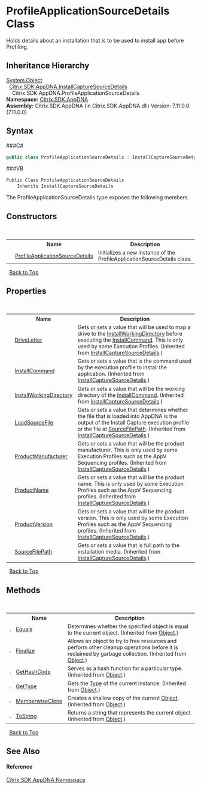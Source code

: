 # ProfileApplicationSourceDetails Class
 

Holds details about an installation that is to be used to install app before Profiling.


## Inheritance Hierarchy
<a href="http://msdn2.microsoft.com/en-us/library/e5kfa45b" target="_blank">System.Object</a><br />&nbsp;&nbsp;<a href="T_Citrix_SDK_AppDNA_InstallCaptureSourceDetails">Citrix.SDK.AppDNA.InstallCaptureSourceDetails</a><br />&nbsp;&nbsp;&nbsp;&nbsp;Citrix.SDK.AppDNA.ProfileApplicationSourceDetails<br />
**Namespace:**&nbsp;<a href="N_Citrix_SDK_AppDNA">Citrix.SDK.AppDNA</a><br />**Assembly:**&nbsp;Citrix.SDK.AppDNA (in Citrix.SDK.AppDNA.dll) Version: 7.11.0.0 (7.11.0.0)

## Syntax

###C#
```csharp
public class ProfileApplicationSourceDetails : InstallCaptureSourceDetails
```

###VB
```vbnet
Public Class ProfileApplicationSourceDetails
	Inherits InstallCaptureSourceDetails
```

The ProfileApplicationSourceDetails type exposes the following members.


## Constructors
&nbsp;<table><tr><th></th><th>Name</th><th>Description</th></tr><tr><td>![Public method](media/pubmethod.gif "Public method")</td><td><a href="M_Citrix_SDK_AppDNA_ProfileApplicationSourceDetails__ctor">ProfileApplicationSourceDetails</a></td><td>
Initializes a new instance of the ProfileApplicationSourceDetails class.</td></tr></table>&nbsp;
<a href="#profileapplicationsourcedetails-class">Back to Top</a>

## Properties
&nbsp;<table><tr><th></th><th>Name</th><th>Description</th></tr><tr><td>![Public property](media/pubproperty.gif "Public property")</td><td><a href="P_Citrix_SDK_AppDNA_InstallCaptureSourceDetails_DriveLetter">DriveLetter</a></td><td>
Gets or sets a value that will be used to map a drive to the <a href="P_Citrix_SDK_AppDNA_InstallCaptureSourceDetails_InstallWorkingDirectory">InstallWorkingDirectory</a> before executing the <a href="P_Citrix_SDK_AppDNA_InstallCaptureSourceDetails_InstallCommand">InstallCommand</a>. This is only used by some Execution Profiles.
 (Inherited from <a href="T_Citrix_SDK_AppDNA_InstallCaptureSourceDetails">InstallCaptureSourceDetails</a>.)</td></tr><tr><td>![Public property](media/pubproperty.gif "Public property")</td><td><a href="P_Citrix_SDK_AppDNA_InstallCaptureSourceDetails_InstallCommand">InstallCommand</a></td><td>
Gets or sets a value that is the command used by the execution profile to install the application.
 (Inherited from <a href="T_Citrix_SDK_AppDNA_InstallCaptureSourceDetails">InstallCaptureSourceDetails</a>.)</td></tr><tr><td>![Public property](media/pubproperty.gif "Public property")</td><td><a href="P_Citrix_SDK_AppDNA_InstallCaptureSourceDetails_InstallWorkingDirectory">InstallWorkingDirectory</a></td><td>
Gets or sets a value that will be the working directory of the <a href="P_Citrix_SDK_AppDNA_InstallCaptureSourceDetails_InstallCommand">InstallCommand</a>.
 (Inherited from <a href="T_Citrix_SDK_AppDNA_InstallCaptureSourceDetails">InstallCaptureSourceDetails</a>.)</td></tr><tr><td>![Public property](media/pubproperty.gif "Public property")</td><td><a href="P_Citrix_SDK_AppDNA_InstallCaptureSourceDetails_LoadSourceFile">LoadSourceFile</a></td><td>
Gets or sets a value that determines whether the file that is loaded into AppDNA is the output of the Install Capture execution profile or the file at <a href="P_Citrix_SDK_AppDNA_InstallCaptureSourceDetails_SourceFilePath">SourceFilePath</a>.
 (Inherited from <a href="T_Citrix_SDK_AppDNA_InstallCaptureSourceDetails">InstallCaptureSourceDetails</a>.)</td></tr><tr><td>![Public property](media/pubproperty.gif "Public property")</td><td><a href="P_Citrix_SDK_AppDNA_InstallCaptureSourceDetails_ProductManufacturer">ProductManufacturer</a></td><td>
Gets or sets a value that will be the product manufacturer. This is only used by some Execution Profiles such as the AppV Sequencing profiles.
 (Inherited from <a href="T_Citrix_SDK_AppDNA_InstallCaptureSourceDetails">InstallCaptureSourceDetails</a>.)</td></tr><tr><td>![Public property](media/pubproperty.gif "Public property")</td><td><a href="P_Citrix_SDK_AppDNA_InstallCaptureSourceDetails_ProductName">ProductName</a></td><td>
Gets or sets a value that will be the product name. This is only used by some Execution Profiles such as the AppV Sequencing profiles.
 (Inherited from <a href="T_Citrix_SDK_AppDNA_InstallCaptureSourceDetails">InstallCaptureSourceDetails</a>.)</td></tr><tr><td>![Public property](media/pubproperty.gif "Public property")</td><td><a href="P_Citrix_SDK_AppDNA_InstallCaptureSourceDetails_ProductVersion">ProductVersion</a></td><td>
Gets or sets a value that will be the product version. This is only used by some Execution Profiles such as the AppV Sequencing profiles.
 (Inherited from <a href="T_Citrix_SDK_AppDNA_InstallCaptureSourceDetails">InstallCaptureSourceDetails</a>.)</td></tr><tr><td>![Public property](media/pubproperty.gif "Public property")</td><td><a href="P_Citrix_SDK_AppDNA_InstallCaptureSourceDetails_SourceFilePath">SourceFilePath</a></td><td>
Gets or sets a value that is full path to the installation media.
 (Inherited from <a href="T_Citrix_SDK_AppDNA_InstallCaptureSourceDetails">InstallCaptureSourceDetails</a>.)</td></tr></table>&nbsp;
<a href="#profileapplicationsourcedetails-class">Back to Top</a>

## Methods
&nbsp;<table><tr><th></th><th>Name</th><th>Description</th></tr><tr><td>![Public method](media/pubmethod.gif "Public method")</td><td><a href="http://msdn2.microsoft.com/en-us/library/bsc2ak47" target="_blank">Equals</a></td><td>
Determines whether the specified object is equal to the current object.
 (Inherited from <a href="http://msdn2.microsoft.com/en-us/library/e5kfa45b" target="_blank">Object</a>.)</td></tr><tr><td>![Protected method](media/protmethod.gif "Protected method")</td><td><a href="http://msdn2.microsoft.com/en-us/library/4k87zsw7" target="_blank">Finalize</a></td><td>
Allows an object to try to free resources and perform other cleanup operations before it is reclaimed by garbage collection.
 (Inherited from <a href="http://msdn2.microsoft.com/en-us/library/e5kfa45b" target="_blank">Object</a>.)</td></tr><tr><td>![Public method](media/pubmethod.gif "Public method")</td><td><a href="http://msdn2.microsoft.com/en-us/library/zdee4b3y" target="_blank">GetHashCode</a></td><td>
Serves as a hash function for a particular type.
 (Inherited from <a href="http://msdn2.microsoft.com/en-us/library/e5kfa45b" target="_blank">Object</a>.)</td></tr><tr><td>![Public method](media/pubmethod.gif "Public method")</td><td><a href="http://msdn2.microsoft.com/en-us/library/dfwy45w9" target="_blank">GetType</a></td><td>
Gets the <a href="http://msdn2.microsoft.com/en-us/library/42892f65" target="_blank">Type</a> of the current instance.
 (Inherited from <a href="http://msdn2.microsoft.com/en-us/library/e5kfa45b" target="_blank">Object</a>.)</td></tr><tr><td>![Protected method](media/protmethod.gif "Protected method")</td><td><a href="http://msdn2.microsoft.com/en-us/library/57ctke0a" target="_blank">MemberwiseClone</a></td><td>
Creates a shallow copy of the current <a href="http://msdn2.microsoft.com/en-us/library/e5kfa45b" target="_blank">Object</a>.
 (Inherited from <a href="http://msdn2.microsoft.com/en-us/library/e5kfa45b" target="_blank">Object</a>.)</td></tr><tr><td>![Public method](media/pubmethod.gif "Public method")</td><td><a href="http://msdn2.microsoft.com/en-us/library/7bxwbwt2" target="_blank">ToString</a></td><td>
Returns a string that represents the current object.
 (Inherited from <a href="http://msdn2.microsoft.com/en-us/library/e5kfa45b" target="_blank">Object</a>.)</td></tr></table>&nbsp;
<a href="#profileapplicationsourcedetails-class">Back to Top</a>

## See Also


#### Reference
<a href="N_Citrix_SDK_AppDNA">Citrix.SDK.AppDNA Namespace</a><br />